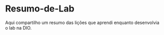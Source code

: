 # Resumo-de-Lab
Aqui compartilho um resumo das lições que aprendi enquanto desenvolvia o lab na DIO.
